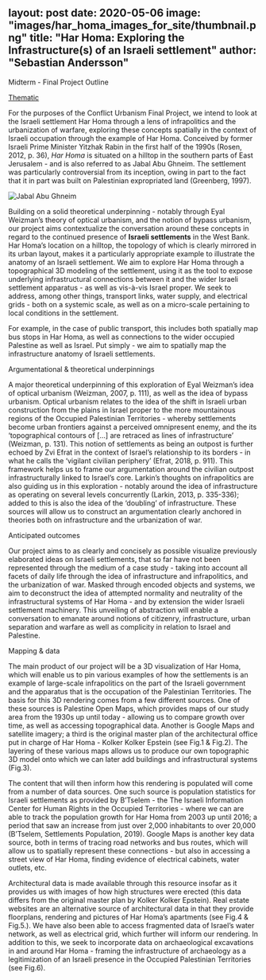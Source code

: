 layout: post
date:   2020-05-06
image: "images/har_homa_images_for_site/thumbnail.png"
title:  "Har Homa: Exploring the Infrastructure(s) of an Israeli settlement"
author: "Sebastian Andersson"
---
Midterm - Final Project Outline

[Thematic](https://github.com/CenterForSpatialResearch/conflict_urbanism_sp2020)

For the purposes of the Conflict Urbanism Final Project, we intend to look at the Israeli settlement Har Homa through a lens of infrapolitics and the urbanization of warfare, exploring these concepts spatially in the context of Israeli occupation through the example of Har Homa. Conceived by former Israeli Prime Minister Yitzhak Rabin in the first half of the 1990s (Rosen, 2012, p. 36), *Har Homa* is situated on a hilltop in the southern parts of East Jerusalem - and is also referred to as Jabal Abu Ghneim. The settlement was particularly controversial from its inception, owing in part to the fact that it in part was built on Palestinian expropriated land (Greenberg, 1997).

![Jabal Abu Ghneim](/har_homa_images_for_site/har_homa_2.jpg)

Building on a solid theoretical underpinning - notably through Eyal Weizman’s theory of optical urbanism, and the notion of bypass urbanism, our project aims contextualize the conversation around these concepts in regard to the continued presence of **Israeli settlements** in the West Bank. Har Homa’s location on a hilltop, the topology of which is clearly mirrored in its urban layout, makes it a particularly appropriate example to illustrate the anatomy of an Israeli settlement. We aim to explore Har Homa through a topographical 3D modeling of the settlement, using it as the tool to expose underlying infrastructural connections between it and the wider Israeli settlement apparatus - as well as vis-à-vis Israel proper. We seek to address, among other things, transport links, water supply, and electrical grids - both on a systemic scale, as well as on a micro-scale pertaining to local conditions in the settlement.

For example, in the case of public transport, this includes both spatially map bus stops in Har Homa, as well as connections to the wider occupied Palestine as well as Israel. Put simply - we aim to spatially map the infrastructure anatomy of Israeli settlements.

Argumentational & theoretical underpinnings

A major theoretical underpinning of this exploration of Eyal Weizman’s idea of optical urbanism (Weizman, 2007, p. 111), as well as the idea of bypass urbanism. Optical urbanism relates to the idea of the shift in Israeli urban construction from the plains in Israel proper to the more mountainous regions of the Occupied Palestinian Territories - whereby settlements become urban frontiers against a perceived omnipresent enemy, and the its ‘topographical contours of [...] are retraced as lines of infrastructure’ (Weizman, p. 131). This notion of settlements as being an outpost is further echoed by Zvi Efrat in the context of Israel’s relationship to its borders - in what he calls the ‘vigilant civilian periphery’ (Efrat, 2018, p. 911). This framework helps us to frame our argumentation around the civilian outpost infrastructurally linked to Israel’s core. Larkin’s thoughts on infrapolitics are also guiding us in this exploration - notably around the idea of infrastructure as operating on several levels concurrently (Larkin, 2013, p. 335-336); added to this is also the idea of the ‘doubling’ of infrastructure. These sources will allow us to construct an argumentation clearly anchored in theories both on infrastructure and the urbanization of war.

Anticipated outcomes

Our project aims to as clearly and concisely as possible visualize previously elaborated ideas on Israeli settlements, that so far have not been represented through the medium of a case study - taking into account all facets of daily life through the idea of infrastructure and infrapolitics, and the urbanization of war. Masked through encoded objects and systems, we aim to deconstruct the idea of attempted normality and neutrality of the infrastructural systems of Har Homa - and by extension the wider Israeli settlement machinery. This unveiling of abstraction will enable a conversation to emanate around notions of citizenry, infrastructure, urban separation and warfare as well as complicity in relation to Israel and Palestine.

Mapping & data

The main product of our project will be a 3D visualization of Har Homa, which will enable us to pin various examples of how the settlements is an example of large-scale infrapolitics on the part of the Israeli government and the apparatus that is the occupation of the Palestinian Territories. The basis for this 3D rendering comes from a few different sources. One of these sources is Palestine Open Maps, which provides maps of our study area from the 1930s up until today - allowing us to compare growth over time, as well as accessing topographical data. Another is Google Maps and satellite imagery; a third is the original master plan of the architectural office put in charge of Har Homa - Kolker Kolker Epstein (see Fig.1 & Fig.2). The layering of these various maps allows us to produce our own topographic 3D model onto which we can later add buildings and infrastructural systems (Fig.3).

The content that will then inform how this rendering is populated will come from a number of data sources. One such source is population statistics for Israeli settlements as provided by B’Tselem - the The Israeli Information Center for Human Rights in the Occupied Territories - where we can are able to track the population growth for Har Homa from 2003 up until 2016; a period that saw an increase from just over 2,000 inhabitants to over 20,000 (B’Tselem, Settlements Population, 2019). Google Maps is another key data source, both in terms of tracing road networks and bus routes, which will allow us to spatially represent these connections - but also in accessing a street view of Har Homa, finding evidence of electrical cabinets, water outlets, etc.

Architectural data is made available through this resource insofar as it provides us with images of how high structures were erected (this data differs from the original master plan by Kolker Kolker Epstein). Real estate websites are an alternative source of architectural data in that they provide floorplans, rendering and pictures of Har Homa’s apartments (see Fig.4 & Fig.5.). We have also been able to access fragmented data of Israel’s water network, as well as electrical grid, which further will inform our rendering. In addition to this, we seek to incorporate data on archaeological excavations in and around Har Homa - framing the infrastructure of archaeology as a legitimization of an Israeli presence in the Occupied Palestinian Territories (see Fig.6).

